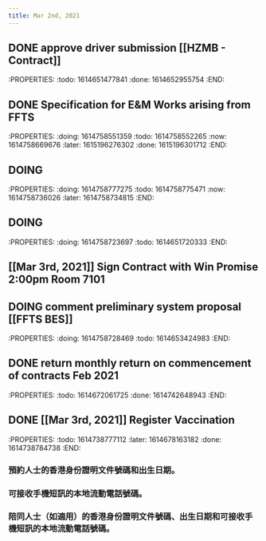 ```yaml
---
title: Mar 2nd, 2021
---
```


## DONE approve driver submission [[HZMB - Contract]]
:PROPERTIES:
:todo: 1614651477841
:done: 1614652955754
:END:
## DONE Specification for E&M Works arising from FFTS
:PROPERTIES:
:doing: 1614758551359
:todo: 1614758552265
:now: 1614758669676
:later: 1615196276302
:done: 1615196301712
:END:
## DOING
:PROPERTIES:
:doing: 1614758777275
:todo: 1614758775471
:now: 1614758736026
:later: 1614758734815
:END:
## DOING 
:PROPERTIES:
:doing: 1614758723697
:todo: 1614651720333
:END:
## [[Mar 3rd, 2021]] Sign Contract with Win Promise 2:00pm Room 7101
## DOING comment preliminary system proposal [[FFTS BES]]
:PROPERTIES:
:doing: 1614758728469
:todo: 1614653424983
:END:
## DONE return monthly return on commencement of contracts Feb 2021
:PROPERTIES:
:todo: 1614672061725
:done: 1614742648943
:END:
## DONE [[Mar 3rd, 2021]] Register Vaccination
:PROPERTIES:
:todo: 1614738777112
:later: 1614678163182
:done: 1614738784738
:END:
### 預約人士的香港身份證明文件號碼和出生日期。
### 可接收手機短訊的本地流動電話號碼。
### 陪同人士（如適用）的香港身份證明文件號碼、出生日期和可接收手機短訊的本地流動電話號碼。
